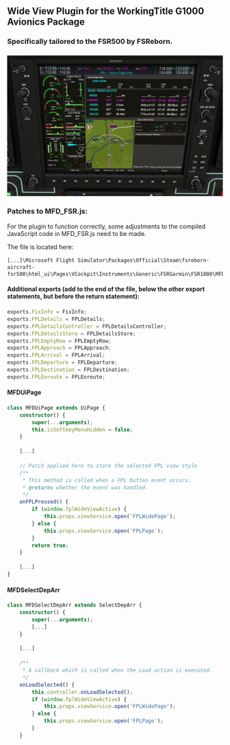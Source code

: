 ## Wide View Plugin for the WorkingTitle G1000 Avionics Package

### Specifically tailored to the FSR500 by FSReborn.
###

![img.png](img.png)

### Patches to MFD_FSR.js:

For the plugin to function correctly, some adjustments to the compiled JavaScript code in MFD_FSR.js need to be made. 

The file is located here: 

```
[...]\Microsoft Flight Simulator\Packages\Official\Steam\fsreborn-aircraft-fsr500\html_ui\Pages\VCockpit\Instruments\Generic\FSRGarmin\FSR1000\MFD\MFD_FSR.js
```

#### Additional exports (add to the end of the file, below the other export statements, but before the return statement):

```typescript
exports.FixInfo = FixInfo;
exports.FPLDetails = FPLDetails;
exports.FPLDetailsController = FPLDetailsController;
exports.FPLDetailsStore = FPLDetailsStore;
exports.FPLEmptyRow = FPLEmptyRow;
exports.FPLApproach = FPLApproach;
exports.FPLArrival = FPLArrival;
exports.FPLDeparture = FPLDeparture;
exports.FPLDestination = FPLDestination;
exports.FPLEnroute = FPLEnroute;
```
#### MFDUiPage

```typescript
class MFDUiPage extends UiPage {
    constructor() {
        super(...arguments);
        this.isSoftkeyMenuHidden = false;
    }

    [...]

    // Patch applied here to store the selected FPL view style
    /**
     * This method is called when a FPL button event occurs.
     * @returns whether the event was handled.
     */
    onFPLPressed() {
        if (window.fplWideViewActive) {
            this.props.viewService.open('FPLWidePage');
        } else {
            this.props.viewService.open('FPLPage');
        }
        return true;
    }

    [...]
}
```

#### MFDSelectDepArr

```typescript
class MFDSelectDepArr extends SelectDepArr {
    constructor() {
        super(...arguments);
        [...]
    }
    
    [...]
    
    /**
     * A callback which is called when the Load action is executed.
     */
    onLoadSelected() {
        this.controller.onLoadSelected();
        if (window.fplWideViewActive) {
            this.props.viewService.open('FPLWidePage');
        } else {
            this.props.viewService.open('FPLPage');
        }
    }
```
